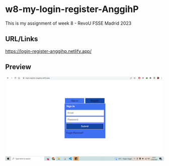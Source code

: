 # w8-my-login-register-AnggihP

This is my assignment of week 8 - RevoU FSSE Madrid 2023

## URL/Links

<https://login-register-anggihp.netlify.app/>

## Preview

![loginpage](asset/page1.JPG)
